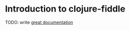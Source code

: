 # Introduction to clojure-fiddle

TODO: write [great documentation](http://jacobian.org/writing/what-to-write/)
